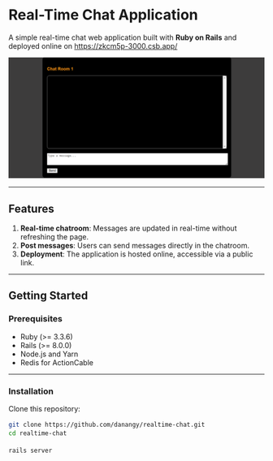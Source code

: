 # Real-Time Chat Application

A simple real-time chat web application built with **Ruby on Rails** and deployed online on https://zkcm5p-3000.csb.app/

![Preview](https://raw.githubusercontent.com/danangy/chat-realtime/1f98cb719226bc08720b3d3043695008012b7c5d/chat.png)


---

## Features
1. **Real-time chatroom**: Messages are updated in real-time without refreshing the page.
2. **Post messages**: Users can send messages directly in the chatroom.
3. **Deployment**: The application is hosted online, accessible via a public link.


---

## Getting Started

### Prerequisites
- Ruby (>= 3.3.6)
- Rails (>= 8.0.0)
- Node.js and Yarn
- Redis for ActionCable

---

### Installation

Clone this repository:
   ```bash
   git clone https://github.com/danangy/realtime-chat.git
   cd realtime-chat

   rails server


